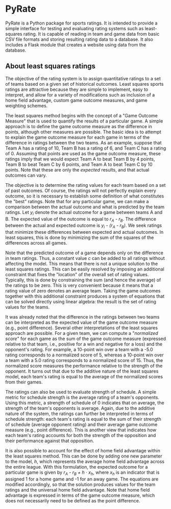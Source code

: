 # PyRate

PyRate is a Python package for sports ratings.  It is intended to
provide a simple interface for testing and evaluating rating systems
such as least-squares rating.  It is capable of reading in team and
game data from basic CSV file formats and storing resulting rating
data to a database.  It also includes a Flask module that creates a
website using data from the database.

## About least squares ratings

The objective of the rating system is to assign quantitative ratings
to a set of teams based on a given set of historical outcomes.  Least
squares sports ratings are attractive because they are simple to
implement, easy to interpret, and allow for a variety of modifications
such as inclusion of a home field advantage, custom game outcome
measures, and game weighting schemes.

The least squares method begins with the concept of a "Game Outcome
Measure" that is used to quantify the results of a particular game.  A
simple approach is to define the game outcome measure as the
difference in points, although other measures are possible.  The basic
idea is to attempt to explain the game outcome measure for each game
in terms of the difference in ratings between the two teams.  As an
example, suppose that Team A has a rating of 10, Team B has a rating
of 6, and Team C has a rating of 0.  Assuming that points are used as
the game outcome measure, these ratings imply that we would expect
Team A to beat Team B by 4 points, Team B to beat Team C by 6 points,
and Team A to beat Team C by 10 points.  Note that these are only the
*expected* results, and that actual outcomes can vary.

The objective is to determine the rating values for each team based on
a set of past outcomes.  Of course, the ratings will not perfectly
explain every outcome, so it is necessary to establish some definition
of what constitutes the "best" ratings.  Note that for any particular
game, we can make a comparison between the actual outcome and what is
predicted by the team ratings.  Let *y<sub>i</sub>* denote the actual
outcome for a game between teams A and B.  The expected value of the
outcome is equal to *r<sub>A</sub> - r<sub>B</sub>*.  The difference
between the actual and expected outcome is *y<sub>i</sub> -
(r<sub>A</sub> - r<sub>B</sub>)*.  We seek ratings that minimize these
differences between expected and actual outcomes.  In least squares,
this is done by minimizing the sum of the squares of the differences
across all games.

Note that the predicted outcome of a game depends only on the
difference in team ratings.  Thus, a constant value *c* can be added
to all ratings without affecting the model.  This means that there is
not a unique solution to the least squares ratings.  This can be
easily resolved by imposing an additional constraint that fixes the
"location" of the overall set of rating values.  Typically, this is
done by constraining the sum (and hence the average) of the ratings to
be zero.  This is very convenient because it means that a rating value
of zero denotes an average team.  Taking the game outcomes together
with this additional constraint produces a system of equations that
can be solved directly using linear algebra: the result is the set of
rating values for the teams.

It was already noted that the difference in the ratings between two
teams can be interpreted as the expected value of the game outcome
measure (e.g., point difference).  Several other interpretations of
the least squares approach are possible.  For a given team, we can
compute a "*normalized score*" for each game as the sum of the game
outcome measure (expressed relative to that team, i.e., positive for a
win and negative for a loss) and the opponent's rating.  For example,
a 10-point win over a team with a -5.0 rating corresponds to a
normalized score of 5, whereas a 10-point win over a team with a 5.0
rating corresponds to a normalized score of 15.  Thus, the normalized
score measures the performance relative to the strength of the
opponent.  It turns out that due to the additive nature of the least
squares model, each team's rating is equal to the average of the
normalized scores from their games.

The ratings can also be used to evaluate strength of schedule.  A
simple metric for schedule strength is the average rating of a team's
opponents.  Using this metric, a strength of schedule of 0 indicates
that on average, the strength of the team's opponents is average.
Again, due to the additive nature of the system, the ratings can
further be interpreted in terms of schedule strength: each team's
rating is equal to the sum of their strength of schedule (average
opponent rating) and their average game outcome measure (e.g., point
difference).  This is another view that indicates how each team's
rating accounts for both the strength of the opposition and their
performance against that opposition.

It is also possible to account for the effect of home field advantage
within the least squares method.  This can be done by adding one new
parameter to the model, *h*, which represents the average home field
advantage across the entire league.  With this formulation, the
expected outcome for a particular game is given by *r<sub>A</sub> -
r<sub>B</sub> + h &middot; x<sub>h</sub>*, where *x<sub>h</sub>* is an
indicator that is assigned 1 for a home game and -1 for an away game.
The equations are modified accordingly, so that the solution produces
values for the team ratings and the universal home field advantage.
Note that home field advantage is expressed in terms of the game
outcome measure, which does not necessarily need to be defined as the
point difference.
